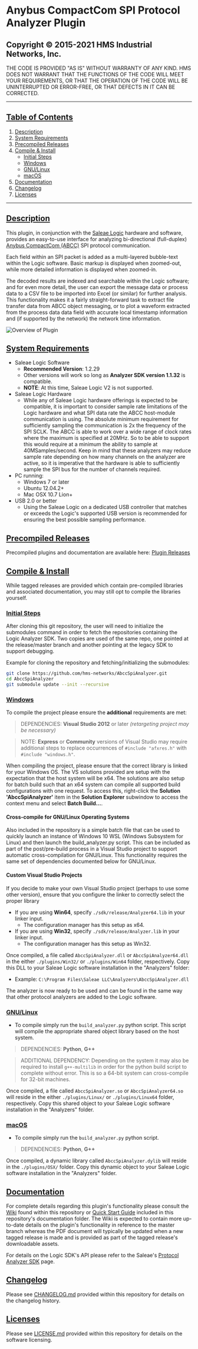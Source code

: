 # Anybus CompactCom SPI Protocol Analyzer Plugin

## Copyright &copy; 2015-2021 HMS Industrial Networks, Inc.

THE CODE IS PROVIDED "AS IS" WITHOUT WARRANTY OF ANY KIND. HMS DOES NOT
WARRANT THAT THE FUNCTIONS OF THE CODE WILL MEET YOUR REQUIREMENTS, OR
THAT THE OPERATION OF THE CODE WILL BE UNINTERRUPTED OR ERROR-FREE, OR
THAT DEFECTS IN IT CAN BE CORRECTED.

---

## [Table of Contents](#table-of-contents)

1. [Description](#description)
2. [System Requirements](#system-requirements)
3. [Precompiled Releases](#precompiled-releases)
4. [Compile & Install](#compile-&-install)
   * [Initial Steps](#initial-steps)
   * [Windows](#windows)
   * [GNU/Linux](#gnulinux)
   * [macOS](#macos)
5. [Documentation](#documentation)
6. [Changelog](#changelog)
7. [Licenses](#licenses)

---

## [Description](#table-of-contents)

This plugin, in conjunction with the [Saleae Logic][link_saleae] hardware and
software, provides an easy-to-use interface for analyzing bi-directional (full-duplex)
[Anybus CompactCom (ABCC)](https://www.anybus.com/products/embedded-index) SPI
protocol communication.

Each field within an SPI packet is added as a multi-layered bubble-text
within the Logic software. Basic markup is displayed when zoomed-out, while
more detailed information is displayed when zoomed-in.

The decoded results are indexed and searchable within the Logic software; and
for even more detail, the user can export the message data or process data
to a CSV file to be imported into Excel (or similar) for further analysis. This
functionality makes it a fairly straight-forward task to extract file transfer
data from ABCC object messaging, or to plot a waveform extracted from the
process data data field with accurate local timestamp information and
(if supported by the network) the network time information.

![Overview of Plugin][mov_overview]

## [System Requirements](#table-of-contents)

* Saleae Logic Software
  * __Recommended Version__: 1.2.29
  * Other versions will work so long as **Analyzer SDK version 1.1.32** is
    compatible.
  * __NOTE__: At this time, Saleae Logic V2 is not supported.
* Saleae Logic Hardware
  * While any of Saleae Logic hardware offerings is expected to be compatible,
  it is important to consider sample rate limitations of the Logic hardware and
  what SPI data rate the ABCC host-module communication is using. The absolute
  minimum requirement for sufficiently sampling the communication is 2x the
  frequency of the SPI SCLK. The ABCC is able to work over a wide range of
  clock rates where the maximum is specified at 20MHz. So to be able to support
  this would require at a minimum the ability to sample at 40MSamples/second.
  Keep in mind that these analyzers may reduce sample rate depending on how many
  channels on the analyzer are active, so it is imperative that the hardware
  is able to sufficiently sample the SPI bus for the number of channels required.
* PC running:
  * Windows 7 or later
  * Ubuntu 12.04.2+
  * Mac OSX 10.7 Lion+
* USB 2.0 or better
  * Using the Saleae Logic on a dedicated USB controller that matches or exceeds
  the Logic's supported USB version is recommended for ensuring the best
  possible sampling performance.

## [Precompiled Releases](#table-of-contents)

Precompiled plugins and documentation are available here: [Plugin Releases][link_releases]

## [Compile & Install](#table-of-contents)

While tagged releases are provided which contain pre-compiled libraries and
associated documentation, you may still opt to compile the libraries yourself.

### [Initial Steps](#table-of-contents)

After cloning this git repository, the user will need to initialize the
submodules command in order to fetch the repositories containing the Logic
Analyzer SDK. Two copies are used of the same repo, one pointed at the
release/master branch and another pointing at the legacy SDK to support debugging.

Example for cloning the repository and fetching/initializing the submodules:

```bash
git clone https://github.com/hms-networks/AbccSpiAnalyzer.git
cd AbccSpiAnalyzer
git submodule update --init --recursive
```

### [Windows](#table-of-contents)

To compile the project please ensure the **additional** requirements are met:

> DEPENDENCIES: **Visual Studio 2012** or later *(retargeting project may be necessary)*

> NOTE: **Express** or **Community** versions of Visual Studio may require
additional steps to replace occurrences of `#include "afxres.h"` with `#include "windows.h"`.

When compiling the project, please ensure that the correct library is linked
for your Windows OS. The VS solutions provided are setup with the expectation
that the host system will be x64. The solutions are also setup for batch build
such that an x64 system can compile all supported build configurations with
one request. To access this, right-click the **Solution 'AbccSpiAnalyzer'** item
in the **Solution Explorer** subwindow to access the context menu and select
**Batch Build...**.

#### Cross-compile for GNU/Linux Operating Systems

Also included in the repository is a simple batch file that can be used to quickly
launch an instance of Windows 10 WSL (Windows Subsystem for Linux) and then launch
the build_analyzer.py script. This can be included as part of the post/pre-build
process in a Visual Studio project to support automatic cross-compilation for
GNU/Linux. This functionality requires the same set of dependencies documented below
for GNU/Linux.

#### Custom Visual Studio Projects

If you decide to make your own Visual Studio project (perhaps to use some other
version), ensure that you configure the linker to correctly select the proper
library

* If you are using **Win64**, specify `./sdk/release/Analyzer64.lib` in your linker input.
  * The configuration manager has this setup as x64.
* If you are using **Win32**, specify `./sdk/release/Analyzer.lib` in your linker input.
  * The configuration manager has this setup as Win32.

Once compiled, a file called `AbccSpiAnalyzer.dll` or `AbccSpiAnalyzer64.dll`
in the either `./plugins/Win32/` or `./plugins/Win64` folder, respectively. Copy
this DLL to your Saleae Logic software installation in the "Analyzers" folder:

* Example: `C:\Program Files\Saleae LLC\Analyzers\AbccSpiAnalyzer.dll`

The analyzer is now ready to be used and can be found in the same way that
other protocol analyzers are added to the Logic software.

### [GNU/Linux](#table-of-contents)

* To compile simply run the `build_analyzer.py` python script. This script will
  compile the appropriate shared object library based on the host system.

> DEPENDENCIES: **Python**, **G++**

> ADDITIONAL DEPENDENCY: Depending on the system it may also be required to
install `g++-multilib` in order for the python build script to complete without
error. This is so a 64-bit system can cross-compile for 32-bit machines.

Once compiled, a file called `AbccSpiAnalyzer.so` or `AbccSpiAnalyzer64.so`
will reside in the either `./plugins/Linux/` or `./plugins/Linux64` folder,
respectively. Copy this shared object to your Saleae Logic software
installation in the "Analyzers" folder.

### [macOS](#table-of-contents)

* To compile simply run the `build_analyzer.py` python script.

> DEPENDENCIES: **Python**, **G++**

Once compiled, a dynamic library called `AbccSpiAnalyzer.dylib` will reside
in the `./plugins/OSX/` folder. Copy this dynamic object to your Saleae Logic
software installation in the "Analyzers" folder.

## [Documentation](#table-of-contents)

For complete details regarding this plugin's functionality please consult the
[Wiki][link_wiki] found within this repository or [Quick Start Guide][link_qsg]
included in this repository's documentation folder. The Wiki is expected to
contain more up-to-date details on the plugin's functionality in reference to
the master branch whereas the PDF document will typically be updated when a new
tagged release is made and is provided as part of the tagged release's
downloadable assets.

For details on the Logic SDK's API please refer to the Saleae's
[Protocol Analyzer SDK][link_sdk] page.

## [Changelog](#table-of-contents)

Please see [CHANGELOG.md](CHANGELOG.md) provided within this repository for details on the changelog history.

## [Licenses](#table-of-contents)

Please see [LICENSE.md](LICENSE.md) provided within this repository for details on the software licensing.

[mov_overview]: https://github.com/HMSAB/AbccSpiAnalyzer/wiki/overview.gif "Overview of Plugin"
[link_wiki]: https://github.com/HMSAB/AbccSpiAnalyzer/wiki
[link_releases]: https://github.com/HMSAB/AbccSpiAnalyzer/releases
[link_qsg]: doc/AbccSpiAnalyzer_Plugin_Quick_Start_Guide.pdf
[link_sdk]: https://support.saleae.com/saleae-api-and-sdk/protocol-analyzer-sdk
[link_saleae]: https://www.saleae.com/
